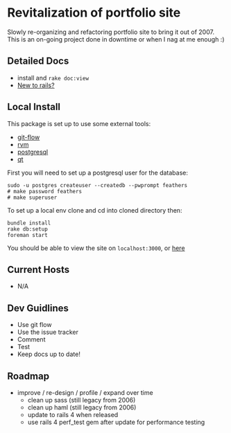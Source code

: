 # Revitalization of portfolio site

Slowly re-organizing and refactoring portfolio site to bring it out of 2007. This is an on-going project done in downtime or when I nag at me enough :)

## Detailed Docs

- install and `rake doc:view`
- [New to rails?][rails-rdoc]

## Local Install

This package is set up to use some external tools:

- [git-flow][git-flow]
- [rvm][rvm]
- [postgresql][postgresql]
- [qt][qt-website]

First you will need to set up a postgresql user for the database:

    sudo -u postgres createuser --createdb --pwprompt feathers
    # make password feathers
    # make superuser

To set up a local env clone and cd into cloned directory then:

    bundle install
    rake db:setup
    foreman start

You should be able to view the site on `localhost:3000`, or [here][local-host]

## Current Hosts

- N/A

## Dev Guidlines

- Use git flow
- Use the issue tracker
- Comment
- Test
- Keep docs up to date!

## Roadmap

- improve / re-design / profile / expand over time
  - clean up sass (still legacy from 2006)
  - clean up haml (still legacy from 2006)
  - update to rails 4 when released
  - use rails 4 perf_test gem after update for performance testing

[local-host]: http://localhost:3000 "Local default server port"
[postgresql]: http://postgresql.org "Postgresql Official Site"
[rvm]: http://rvm.io "Ruby Versioning Manager Official Site"
[git-flow]: http://github.com/nvie/gitflow "Git-flow plugin page"
[local-rdoc]: http://localhost:3001/doc/app "Local generated rdoc"
[rails-rdoc]: rails_primer.rdoc "Local rails default doc"
[qt-website]: http://qt-project.org "Qt Official Project Page"